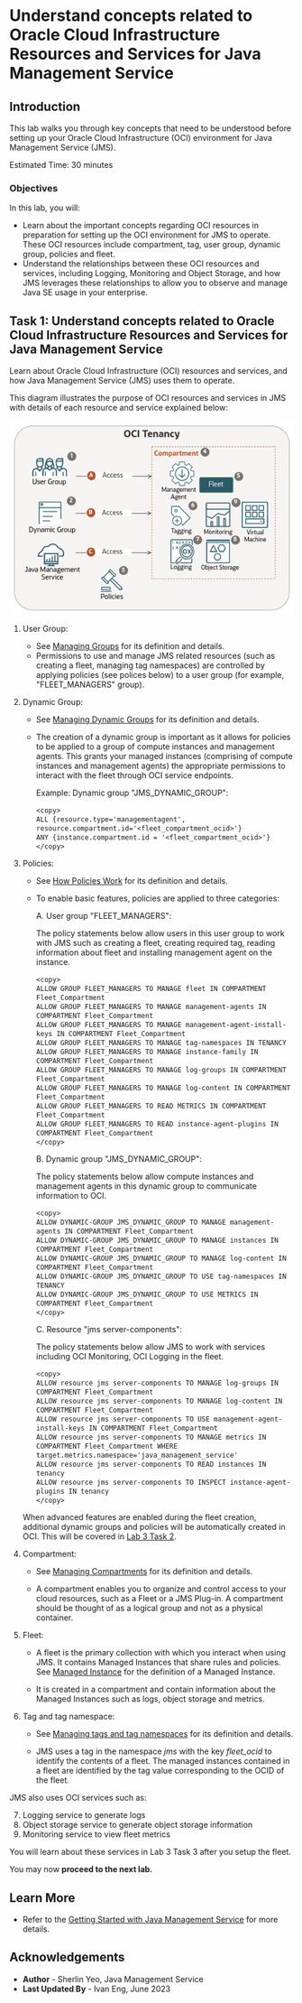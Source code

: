 # Understand concepts related to Oracle Cloud Infrastructure Resources and Services for Java Management Service

## Introduction

This lab walks you through key concepts that need to be understood before setting up your Oracle Cloud Infrastructure (OCI) environment for Java Management Service (JMS).

Estimated Time: 30 minutes

### Objectives

In this lab, you will:

- Learn about the important concepts regarding OCI resources in preparation for setting up the OCI environment for JMS to operate. These OCI resources include compartment, tag, user group, dynamic group, policies and fleet.
- Understand the relationships between these OCI resources and services, including Logging, Monitoring and Object Storage, and how JMS leverages these relationships to allow you to observe and manage Java SE usage in your enterprise.

## Task 1: Understand concepts related to Oracle Cloud Infrastructure Resources and Services for Java Management Service

Learn about Oracle Cloud Infrastructure (OCI) resources and services, and how Java Management Service (JMS) uses them to operate.

This diagram illustrates the purpose of OCI resources and services in JMS with details of each resource and service explained below:

![image of resources and services in jms](images/resources-and-services-in-jms.png)

1. User Group:

    - See [Managing Groups](https://docs.oracle.com/en-us/iaas/Content/Identity/groups/managinggroups.htm) for its definition and details.
    - Permissions to use and manage JMS related resources (such as creating a fleet, managing tag namespaces) are controlled by applying policies (see polices below) to a user group (for example, "FLEET_MANAGERS" group).

2. Dynamic Group:

    - See [Managing Dynamic Groups](https://docs.oracle.com/en-us/iaas/Content/Identity/dynamicgroups/managingdynamicgroups.htm) for its definition and details.
    - The creation of a dynamic group is important as it allows for policies to be applied to a group of compute instances and management agents. This grants your managed instances (comprising of compute instances and management agents) the appropriate permissions to interact with the fleet through OCI service endpoints.
    
        Example: Dynamic group "JMS\_DYNAMIC\_GROUP":
        ```
        <copy>
        ALL {resource.type='managementagent', resource.compartment.id='<fleet_compartment_ocid>'}
        ANY {instance.compartment.id = '<fleet_compartment_ocid>'}
        </copy>
        ```

3. Policies:

    - See [How Policies Work](https://docs.oracle.com/en-us/iaas/Content/Identity/policieshow/how-policies-work.htm) for its definition and details.
    - To enable basic features, policies are applied to three categories:

        A. User group "FLEET\_MANAGERS":

        The policy statements below allow users in this user group to work with JMS such as creating a fleet, creating required tag, reading information about fleet and installing management agent on the instance.

        ```
        <copy>
        ALLOW GROUP FLEET_MANAGERS TO MANAGE fleet IN COMPARTMENT Fleet_Compartment
        ALLOW GROUP FLEET_MANAGERS TO MANAGE management-agents IN COMPARTMENT Fleet_Compartment
        ALLOW GROUP FLEET_MANAGERS TO MANAGE management-agent-install-keys IN COMPARTMENT Fleet_Compartment
        ALLOW GROUP FLEET_MANAGERS TO MANAGE tag-namespaces IN TENANCY
        ALLOW GROUP FLEET_MANAGERS TO MANAGE instance-family IN COMPARTMENT Fleet_Compartment
        ALLOW GROUP FLEET_MANAGERS TO MANAGE log-groups IN COMPARTMENT Fleet_Compartment
        ALLOW GROUP FLEET_MANAGERS TO MANAGE log-content IN COMPARTMENT Fleet_Compartment
        ALLOW GROUP FLEET_MANAGERS TO READ METRICS IN COMPARTMENT Fleet_Compartment
        ALLOW GROUP FLEET_MANAGERS TO READ instance-agent-plugins IN COMPARTMENT Fleet_Compartment
        </copy>
        ```

        B. Dynamic group "JMS\_DYNAMIC\_GROUP":

        The policy statements below allow compute instances and management agents in this dynamic group to communicate information to OCI.

        ```
        <copy>
        ALLOW DYNAMIC-GROUP JMS_DYNAMIC_GROUP TO MANAGE management-agents IN COMPARTMENT Fleet_Compartment
        ALLOW DYNAMIC-GROUP JMS_DYNAMIC_GROUP TO MANAGE instances IN COMPARTMENT Fleet_Compartment
        ALLOW DYNAMIC-GROUP JMS_DYNAMIC_GROUP TO MANAGE log-content IN COMPARTMENT Fleet_Compartment
        ALLOW DYNAMIC-GROUP JMS_DYNAMIC_GROUP TO USE tag-namespaces IN TENANCY
        ALLOW DYNAMIC-GROUP JMS_DYNAMIC_GROUP TO USE METRICS IN COMPARTMENT Fleet_Compartment
        </copy>
        ```

        C. Resource "jms server-components":

        The policy statements below allow JMS to work with services including OCI Monitoring, OCI Logging in the fleet.

        ```
        <copy>
        ALLOW resource jms server-components TO MANAGE log-groups IN COMPARTMENT Fleet_Compartment
        ALLOW resource jms server-components TO MANAGE log-content IN COMPARTMENT Fleet_Compartment
        ALLOW resource jms server-components TO USE management-agent-install-keys IN COMPARTMENT Fleet_Compartment
        ALLOW resource jms server-components TO MANAGE metrics IN COMPARTMENT Fleet_Compartment WHERE target.metrics.namespace='java_management_service'
        ALLOW resource jms server-components TO READ instances IN tenancy
        ALLOW resource jms server-components TO INSPECT instance-agent-plugins IN tenancy
        </copy>
        ```

    When advanced features are enabled during the fleet creation, additional dynamic groups and policies will be automatically created in OCI.
    This will be covered in [Lab 3 Task 2](?lab=setup-a-fleet#Task2:VerifyingpoliciesandDynamicGroupsrequiredforadvancedfeatures).

4. Compartment:

    - See [Managing Compartments](https://docs.oracle.com/en-us/iaas/Content/Identity/compartments/managingcompartments.htm) for its definition and details.

    - A compartment enables you to organize and control access to your cloud resources, such as a Fleet or a JMS Plug-in. A compartment should be thought of as a logical group and not as a physical container.

5. Fleet:

    - A fleet is the primary collection with which you interact when using JMS. It contains Managed Instances that share rules and policies. See [Managed Instance](https://docs.oracle.com/en-us/iaas/jms/doc/overview-java-management-service.html#GUID-141F2F39-8078-481A-ACE7-65792E314ABB) for the definition of a Managed Instance.

    - It is created in a compartment and contain information about the Managed Instances such as logs, object storage and metrics.

6. Tag and tag namespace:

    - See [Managing tags and tag namespaces](https://docs.oracle.com/en-us/iaas/Content/Tagging/Tasks/managingtagsandtagnamespaces.htm) for its definition and details.

    - JMS uses a tag in the namespace *jms* with the key *fleet_ocid* to identify the contents of a fleet. The managed instances contained in a fleet are identified by the tag value corresponding to the OCID of the fleet.

JMS also uses OCI services such as:

7. Logging service to generate logs
8. Object storage service to generate object storage information
9. Monitoring service to view fleet metrics

You will learn about these services in Lab 3 Task 3 after you setup the fleet.

You may now **proceed to the next lab.**

## Learn More

* Refer to the [Getting Started with Java Management Service](https://docs.oracle.com/en-us/iaas/jms/doc/getting-started-jms.html) for more details.

## Acknowledgements

- **Author** - Sherlin Yeo, Java Management Service
- **Last Updated By** - Ivan Eng, June 2023
